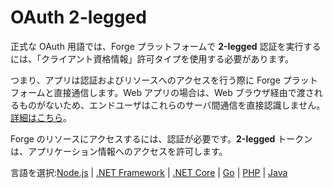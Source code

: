 # OAuth 2-legged

正式な OAuth 用語では、Forge プラットフォームで 
**2-legged** 認証を実行するには、「クライアント資格情報」許可タイプを使用する必要があります。

つまり、アプリは認証およびリソースへのアクセスを行う際に Forge プラットフォームと直接通信します。Web アプリの場合は、Web ブラウザ経由で渡されるものがないため、エンドユーザはこれらのサーバ間通信を直接認識しません。[詳細はこちら](https://forge.autodesk.com/en/docs/oauth/v2/overview/basics/)。

Forge のリソースにアクセスするには、認証が必要です。**2-legged** トークンは、アプリケーション情報へのアクセスを許可します。

言語を選択:[Node.js](/ja-JP/oauth/2legged/nodejs) | [.NET Framework](/ja-JP/oauth/2legged/net) | [.NET Core](/ja-JP/oauth/2legged/netcore) | [Go](/ja-JP/oauth/2legged/go) | [PHP](/ja-JP/oauth/2legged/php) | [Java](/ja-JP/oauth/2legged/java)

